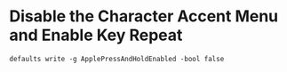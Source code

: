 

# Disable the Character Accent Menu and Enable Key Repeat

`defaults write -g ApplePressAndHoldEnabled -bool false`


